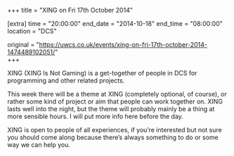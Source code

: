 +++
title = "XING on Fri 17th October 2014"

[extra]
time = "20:00:00"
end_date = "2014-10-18"
end_time = "08:00:00"
location = "DCS"

original = "https://uwcs.co.uk/events/xing-on-fri-17th-october-2014-1474489102051/"    
+++

XING (XING Is Not Gaming) is a get-together of people in DCS for programming and other related projects.

This week there will be a theme at XING (completely optional, of course), or rather some kind of project or aim that people can work together on. XING lasts well into the night, but the theme will probably mainly be a thing at more sensible hours. I will put more info here before the day.

XING is open to people of all experiences, if you’re interested but not sure you should come along because there’s always something to do or some way we can help you.

